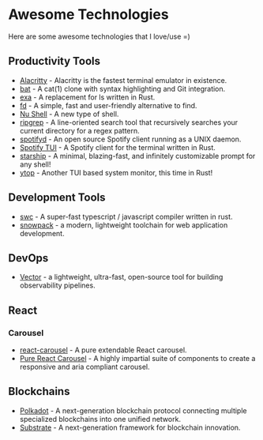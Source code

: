 # Awesome Technologies

Here are some awesome technologies that I love/use =)

## Productivity Tools
- [Alacritty](https://github.com/alacritty/alacritty) - Alacritty is the fastest terminal emulator in existence.
- [bat](https://github.com/sharkdp/bat) - A cat(1) clone with syntax highlighting and Git integration. 
- [exa](https://github.com/ogham/exa) - A replacement for ls written in Rust.
- [fd](https://github.com/sharkdp/fd) - A simple, fast and user-friendly alternative to find.
- [Nu Shell](https://github.com/nushell/nushell) - A new type of shell.
- [ripgrep](https://github.com/BurntSushi/ripgrep) - A line-oriented search tool that recursively searches your current directory for a regex pattern.
- [spotifyd](https://github.com/Spotifyd/spotifyd) - An open source Spotify client running as a UNIX daemon.
- [Spotify TUI](https://github.com/Rigellute/spotify-tui) - A Spotify client for the terminal written in Rust.
- [starship](https://github.com/starship/starship) - A minimal, blazing-fast, and infinitely customizable prompt for any shell!
- [ytop](https://github.com/cjbassi/ytop) - Another TUI based system monitor, this time in Rust!

## Development Tools
- [swc](https://github.com/swc-project/swc) - A super-fast typescript / javascript compiler written in rust.
- [snowpack](https://github.com/pikapkg/snowpack) - a modern, lightweight toolchain for web application development.

## DevOps
- [Vector](https://github.com/timberio/vector) - a lightweight, ultra-fast, open-source tool for building observability pipelines.

## React

### Carousel
- [react-carousel](https://github.com/brainhubeu/react-carousel) - A pure extendable React carousel.
- [Pure React Carousel](https://github.com/express-labs/pure-react-carousel) - A highly impartial suite of components to create a responsive and aria compliant carousel.

## Blockchains
- [Polkadot](https://github.com/paritytech/polkadot) - A next-generation blockchain protocol connecting multiple specialized blockchains into one unified network.
- [Substrate](https://github.com/paritytech/substrate) - A next-generation framework for blockchain innovation.
